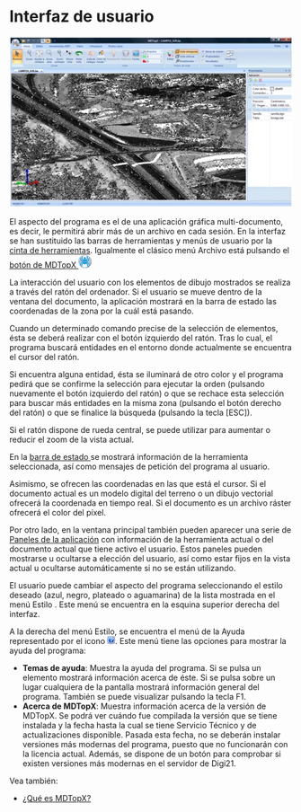 # Interfaz de usuario

![Interfaz de usuario de MDTopX](<../../.gitbook/assets/Interfaz de usuario (1).jpg>)

El aspecto del programa es el de una aplicación gráfica multi-documento, es decir, le permitirá abrir más de un archivo en cada sesión. En la interfaz se han sustituido las barras de herramientas y menús de usuario por la [cinta de herramientas](../cinta-de-herramientas/). Igualmente el clásico menú Archivo está pulsando el [botón de MDTopX <img src="../../.gitbook/assets/Boton MDTopX.jpg" alt="" data-size="line">](boton-de-mdtopx.md)

La interacción del usuario con los elementos de dibujo mostrados se realiza a través del ratón del ordenador. Si el usuario se mueve dentro de la ventana del documento, la aplicación mostrará en la barra de estado las coordenadas de la zona por la cuál está pasando.

Cuando un determinado comando precise de la selección de elementos, ésta se deberá realizar con el botón izquierdo del ratón. Tras lo cual, el programa buscará entidades en el entorno donde actualmente se encuentra el cursor del ratón.

Si encuentra alguna entidad, ésta se iluminará de otro color y el programa pedirá que se confirme la selección para ejecutar la orden (pulsando nuevamente el botón izquierdo del ratón) o que se rechace esta selección para buscar más entidades en la misma zona (pulsando el botón derecho del ratón) o que se finalice la búsqueda (pulsando la tecla \[ESC]).

Si el ratón dispone de rueda central, se puede utilizar para aumentar o reducir el zoom de la vista actual.

En la [barra de estado ](barra-de-estado.md)se mostrará información de la herramienta seleccionada, así como mensajes de petición del programa al usuario.

Asimismo, se ofrecen las coordenadas en las que está el cursor. Si el documento actual es un modelo digital del terreno o un dibujo vectorial ofrecerá la coordenada en tiempo real. Si el documento es un archivo ráster ofrecerá el color del píxel.

Por otro lado, en la ventana principal también pueden aparecer una serie de [Paneles de la aplicación](https://app.gitbook.com/s/-MVMB4g-NqQ5C2XEeAQK/mdtopx-1/introduccion/Paneles%20de%20la%20aplicacion.htm) con información de la herramienta actual o del documento actual que tiene activo el usuario. Estos paneles pueden mostrarse u ocultarse a elección del usuario, así como estar fijos en la vista actual u ocultarse automáticamente si no se están utilizando.

El usuario puede cambiar el aspecto del programa seleccionando el estilo deseado (azul, negro, plateado o aguamarina) de la lista mostrada en el menú Estilo . Este menú se encuentra en la esquina superior derecha del interfaz.

A la derecha del menú Estilo, se encuentra el menú de la Ayuda representado por el icono <img src="../../.gitbook/assets/Icono Ayuda.jpg" alt="" data-size="line">. Este menú tiene las opciones para mostrar la ayuda del programa:

* **Temas de ayuda**: Muestra la ayuda del programa. Si se pulsa un elemento mostrará información acerca de éste. Si se pulsa sobre un lugar cualquiera de la pantalla mostrará información general del programa. También se puede visualizar pulsando la tecla F1.
* **Acerca de MDTopX**: Muestra información acerca de la versión de MDTopX. Se podrá ver cuándo fue compilada la versión que se tiene instalada y la fecha hasta la cual se tiene Servicio Técnico y de actualizaciones disponible. Pasada esta fecha, no se deberán instalar versiones más modernas del programa, puesto que no funcionarán con la licencia actual. Además, se dispone de un botón para comprobar si existen versiones más modernas en el servidor de Digi21.

&#x20;Vea también:

* [¿Qué es MDTopX?](mdtopx.md)
